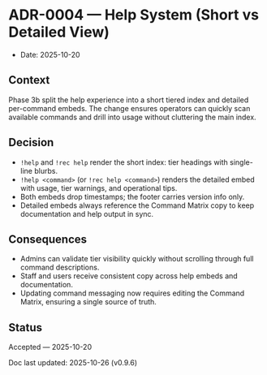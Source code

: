 # ADR-0004 — Help System (Short vs Detailed View)

- Date: 2025-10-20

## Context

Phase 3b split the help experience into a short tiered index and detailed per-command
embeds. The change ensures operators can quickly scan available commands and drill into
usage without cluttering the main index.

## Decision

- `!help` and `!rec help` render the short index: tier headings with single-line blurbs.
- `!help <command>` (or `!rec help <command>`) renders the detailed embed with usage,
  tier warnings, and operational tips.
- Both embeds drop timestamps; the footer carries version info only.
- Detailed embeds always reference the Command Matrix copy to keep documentation and help
  output in sync.

## Consequences

- Admins can validate tier visibility quickly without scrolling through full command
  descriptions.
- Staff and users receive consistent copy across help embeds and documentation.
- Updating command messaging now requires editing the Command Matrix, ensuring a single
  source of truth.

## Status

Accepted — 2025-10-20

Doc last updated: 2025-10-26 (v0.9.6)
